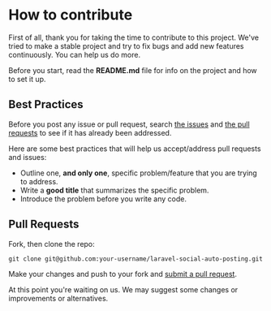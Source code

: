 # How to contribute

First of all, thank you for taking the time to contribute to this project. We've tried to make a stable project and try to fix bugs and add new features continuously. You can help us do more.

Before you start, read the **README.md** file for info on the project and how to set it up.

## Best Practices

Before you post any issue or pull request, search [the issues][issues] and [the pull requests][pulls] to see if it has already been addressed. 

[issues]: https://github.com/Askancy/laravel-social-auto-posting/issues
[pulls]: https://github.com/Askancy/laravel-social-auto-posting/pulls

Here are some best practices that will help us accept/address pull requests and issues:

* Outline one, **and only one**, specific problem/feature that you are trying to address.
* Write a **good title** that summarizes the specific problem.
* Introduce the problem before you write any code.

## Pull Requests

Fork, then clone the repo:

    git clone git@github.com:your-username/laravel-social-auto-posting.git

Make your changes and push to your fork and [submit a pull request][pr].

[pr]: https://github.com/Askancy/laravel-social-auto-posting/compare

At this point you're waiting on us. We may suggest some changes or improvements or alternatives.
